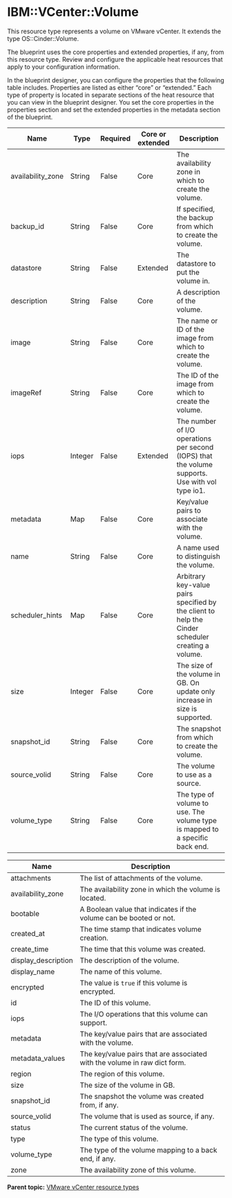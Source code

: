 # IBM::VCenter::Volume

This resource type represents a volume on VMware vCenter. It extends the type OS::Cinder::Volume.

The blueprint uses the core properties and extended properties, if any, from this resource type. Review and configure the applicable heat resources that apply to your configuration information.

In the blueprint designer, you can configure the properties that the following table includes. Properties are listed as either “core” or “extended.” Each type of property is located in separate sections of the heat resource that you can view in the blueprint designer. You set the core properties in the properties section and set the extended properties in the metadata section of the blueprint.

|Name|Type|Required|Core or extended|Description|
|----|----|--------|----------------|-----------|
|availability\_zone|String|False|Core|The availability zone in which to create the volume.|
|backup\_id|String|False|Core|If specified, the backup from which to create the volume.|
|datastore|String|False|Extended|The datastore to put the volume in.|
|description|String|False|Core|A description of the volume.|
|image|String|False|Core|The name or ID of the image from which to create the volume.|
|imageRef|String|False|Core|The ID of the image from which to create the volume.|
|iops|Integer|False|Extended|The number of I/O operations per second \(IOPS\) that the volume supports. Use with vol type io1.|
|metadata|Map|False|Core|Key/value pairs to associate with the volume.|
|name|String|False|Core|A name used to distinguish the volume.|
|scheduler\_hints|Map|False|Core|Arbitrary key-value pairs specified by the client to help the Cinder scheduler creating a volume.|
|size|Integer|False|Core|The size of the volume in GB. On update only increase in size is supported.|
|snapshot\_id|String|False|Core|The snapshot from which to create the volume.|
|source\_volid|String|False|Core|The volume to use as a source.|
|volume\_type|String|False|Core|The type of volume to use. The volume type is mapped to a specific back end.|

|Name|Description|
|----|-----------|
|attachments|The list of attachments of the volume.|
|availability\_zone|The availability zone in which the volume is located.|
|bootable|A Boolean value that indicates if the volume can be booted or not.|
|created\_at|The time stamp that indicates volume creation.|
|create\_time|The time that this volume was created.|
|display\_description|The description of the volume.|
|display\_name|The name of this volume.|
|encrypted|The value is `true` if this volume is encrypted.|
|id|The ID of this volume.|
|iops|The I/O operations that this volume can support.|
|metadata|The key/value pairs that are associated with the volume.|
|metadata\_values|The key/value pairs that are associated with the volume in raw dict form.|
|region|The region of this volume.|
|size|The size of the volume in GB.|
|snapshot\_id|The snapshot the volume was created from, if any.|
|source\_volid|The volume that is used as source, if any.|
|status|The current status of the volume.|
|type|The type of this volume.|
|volume\_type|The type of the volume mapping to a back end, if any.|
|zone|The availability zone of this volume.|

**Parent topic:** [VMware vCenter resource types](../../com.edt.heat.reference.doc/topics/ref_heat_types_vc_ov.md)

